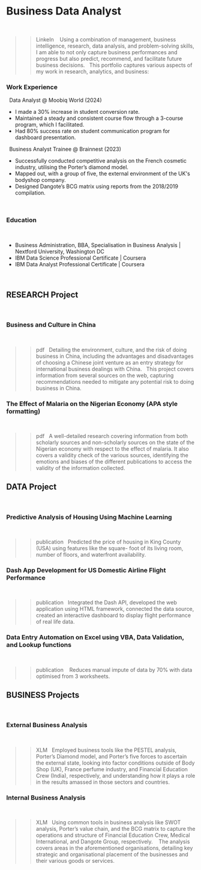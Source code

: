 # Business Data Analyst
 
>> LinkeIn 
 
Using a combination of management, business intelligence, research, data analysis, and problem-solving skills, I am able to not only capture business performances and progress but also predict, recommend, and facilitate future business decisions.
 
This portfolio captures various aspects of my work in research, analytics, and business:
 
 
 
### Work Experience
 
Data Analyst @ Moobiq World (2024)
 

- I made a 30% increase in student conversion rate.
- Maintained a steady and consistent course flow through a 3-course program, which I facilitated.
- Had 80% success rate on student communication program for dashboard presentation.

 
Business Analyst Trainee @ Brainnest (2023)
 

- Successfully conducted competitive analysis on the French cosmetic industry, utilising the Porter’s diamond model. 
- Mapped out, with a group of five, the external environment of the UK's bodyshop company.
- Designed Dangote’s BCG matrix using reports from the 2018/2019 compilation.

 
 
 
### Education
 

* Business Administration, BBA, Specialisation in Business Analysis | Nextford University, Washington DC 
* IBM Data Science Professional Certificate | Coursera 
* IBM Data Analyst Professional Certificate | Coursera 

 
 
## RESEARCH Project
 
### Business and Culture in China
 
>> pdf
 
Detailing the environment, culture, and the risk of doing business in China, including the advantages and disadvantages of choosing a Chinese joint venture as an entry strategy for international business dealings with China.
 
This project covers information from several sources on the web, capturing recommendations needed to mitigate any potential risk to doing business in China.
 
 
 
### The Effect of Malaria on the Nigerian Economy (APA style formatting)
 
>> pdf
 
A well-detailed research covering information from both scholarly sources and non-scholarly sources on the state of the Nigerian economy with respect to the effect of malaria. It also covers a validity check of the various sources, identifying the emotions and biases of the different publications to access the validity of the information collected.
 
 
 
## DATA Project
 
### Predictive Analysis of Housing Using Machine Learning
 
>> publication
 
Predicted the price of housing in King County (USA) using features like the square- foot of its living room, number of floors, and
waterfront availability.
 
 
 
### Dash App Development for US Domestic Airline Flight Performance
 
>> publication
 
Integrated the Dash API, developed the web application using HTML framework, connected the data source, created an interactive dashboard to display flight performance of real life data.
 
 
 
 
### Data Entry Automation on Excel using VBA, Data Validation, and Lookup functions
 
>> publication 
 
Reduces manual impute of data by 70% with data optimised from 3 worksheets.
 
 
 
## BUSINESS Projects
 
### External Business Analysis
 
>> XLM
 
Employed business tools like the PESTEL analysis, Porter’s Diamond model, and Porter’s five forces to ascertain the external state, looking into factor conditions outside of Body Shop (UK), France perfume industry, and Financial Education Crew (India), respectively, and understanding how it plays a role in the results amassed in those sectors and countries.
 
 
 
### Internal Business Analysis
 
>> XLM
 
Using common tools in business analysis like SWOT analysis, Porter’s value chain, and the BCG matrix to capture the operations and structure of Financial Education Crew, Medical International, and Dangote Group, respectively. 
 
The analysis covers areas in the aforementioned organisations, detailing key strategic and organisational placement of the businesses and their various goods or services.
